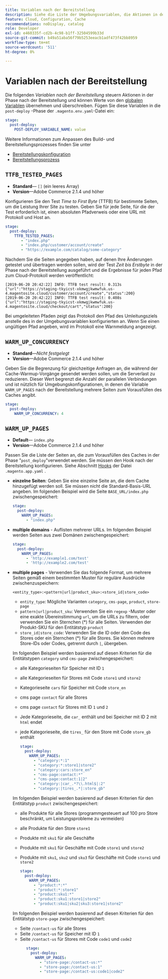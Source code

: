 ```yaml
---
title: Variablen nach der Bereitstellung
description: Siehe die Liste der Umgebungsvariablen, die Aktionen in der Adobe Commerce in der Cloud-Infrastruktur nach der Bereitstellung steuern.
feature: Cloud, Configuration, Cache
recommendations: noDisplay, catalog
role: Developer
exl-id: e460335f-cd2b-4c98-b1ff-32504599b33d
source-git-commit: b49a51aba56f79b5253eeacb1adf473f42bb8959
workflow-type: tm+mt
source-wordcount: '511'
ht-degree: 0%

---
```


# Variablen nach der Bereitstellung

Die folgenden _Variablen nach der Bereitstellung_ steuern Aktionen in der Phase nach der Bereitstellung und können Werte von den [globalen Variablen](variables-global.md) übernehmen und überschreiben. Fügen Sie diese Variablen in die `post-deploy` -Phase der `.magento.env.yaml`-Datei ein:

```yaml
stage:
  post-deploy:
    POST-DEPLOY_VARIABLE_NAME: value
```

Weitere Informationen zum Anpassen des Build- und Bereitstellungsprozesses finden Sie unter

- [Bereitstellungskonfiguration](configure-env-yaml.md)
- [Bereitstellungsprozess](../deploy/process.md)

## `TTFB_TESTED_PAGES`

- **Standard**— `[]` (ein leeres Array)
- **Version**—Adobe Commerce 2.1.4 und höher

Konfigurieren Sie den Test _Time to First Byte_ (TTFB) für bestimmte Seiten, um die Leistung Ihrer Site zu testen. Geben Sie für jede Seite, für die der Test erforderlich ist, einen absoluten Pfadverweis oder eine URL mit Protokoll und Host an.

```yaml
stage:
  post-deploy:
    TTFB_TESTED_PAGES:
       - "index.php"
       - "index.php/customer/account/create"
       - "https://example.com/catalog/some-category"
```

Nachdem Sie die Seiten angegeben haben, auf denen Ihre Änderungen getestet und übertragen werden sollen, wird der Test _Zeit bis Erstbyte_ in der Phase nach der Bereitstellung ausgeführt und die Ergebnisse für jeden Pfad zum Cloud-Protokoll werden veröffentlicht:

```
[2019-06-20 20:42:22] INFO: TTFB test result: 0.313s {"url":"https://staging-tkyicst-xkmwgjkwmwfuk.us-4.magentosite.cloud/customer/account/create","status":200}
[2019-06-20 20:42:22] INFO: TTFB test result: 0.408s {"url":"https://staging-tkyicst-xkmwgjkwmwfuk.us-4.magentosite.cloud/checkout/cart","status":200}
```

Bei umgeleiteten Pfaden zeigt das Protokoll den Pfad des Umleitungsziels anstelle des in der Umgebungsvariablen konfigurierten an. Wenn Sie einen ungültigen Pfad angeben, wird im Protokoll eine Warnmeldung angezeigt.

## `WARM_UP_CONCURRENCY`

- **Standard**—_Nicht festgelegt_
- **Version**—Adobe Commerce 2.1.4 und höher

Geben Sie die Begrenzung für gleichzeitige Anfragen an, die während der Cache-Warmup-Vorgänge gesendet werden sollen, um die Serverlast zu reduzieren. Dieser Wert begrenzt die Anzahl der parallelen Verbindungen und ist nützlich für Umgebungskonfigurationen, in denen die Variable `WARM_UP_PAGES` nach der Bereitstellung mehrere Seiten zum Vorausfüllen des Caches angibt.

```yaml
stage:
  post-deploy:
    WARM_UP_CONCURRENCY: 4
```

## `WARM_UP_PAGES`

- **Default**— `index.php`
- **Version**—Adobe Commerce 2.1.4 und höher

Passen Sie die Liste der Seiten an, die zum Vorausfüllen des Caches in der Phase &quot;`post_deploy`&quot;verwendet werden. Sie müssen den Hook nach der Bereitstellung konfigurieren. Siehe Abschnitt [Hooks](../application/hooks-property.md) der Datei `.magento.app.yaml` .

- **einzelne Seiten**: Geben Sie eine einzelne Seite an, die dem Cache hinzugefügt werden soll. Sie müssen nicht die Standard-Basis-URL angeben. Im folgenden Beispiel wird die Seite `BASE_URL/index.php` zwischengespeichert:

  ```yaml
  stage:
    post-deploy:
      WARM_UP_PAGES:
        - "index.php"
  ```

- **multiple domains** - Auflisten mehrerer URLs. Im folgenden Beispiel werden Seiten aus zwei Domänen zwischengespeichert:

  ```yaml
  stage:
    post-deploy:
      WARM_UP_PAGES:
        - 'http://example1.com/test'
        - 'http://example2.com/test'
  ```

- **multiple pages** - Verwenden Sie das folgende Format, um mehrere Seiten gemäß einem bestimmten Muster für reguläre Ausdrücke zwischenzuspeichern:

  ```
  <entity_type>:<pattern|url|product_sku>:<store_id|store_code>
  ```

   - `entity_type`: Mögliche Varianten `category`, `cms-page`, `product`, `store-page`
   - `pattern|url|product_sku`: Verwenden Sie ein `regexp` -Muster oder eine exakte Übereinstimmung `url`, um die URLs zu filtern, oder verwenden Sie ein Sternchen (\*) für alle Seiten. Verwenden der Produkt-SKU für den Entitätstyp `product`
   - `store_id|store_code`: Verwenden Sie die ID oder den Code des Stores oder ein Sternchen (\*) für alle Stores. Sie können mehrere Store-IDs oder Codes, getrennt durch `|`, übergeben.

  Im folgenden Beispiel werden basierend auf diesen Kriterien für die Entitätstypen `category` und `cms-page` zwischengespeichert:
   - alle Kategorieseiten für Speicher mit ID `1`
   - alle Kategorieseiten für Stores mit Code `store1` und `store2`
   - Kategorieseite `cars` für Speicher mit Code `store_en`
   - cms page `contact` für alle Stores
   - cms page `contact` für Stores mit ID `1` und `2`
   - Jede Kategorieseite, die `car_` enthält und bei Speicher mit ID 2 mit `html` endet
   - jede Kategorieseite, die `tires_` für den Store mit Code `store_gb` enthält

     ```yaml
     stage:
       post-deploy:
         WARM_UP_PAGES:
           - "category:*:1"
           - "category:*:store1|store2"
           - "category:cars:store_en"
           - "cms-page:contact:*"
           - "cms-page:contact:1|2"
           - "category:|car_.*?\\.html$|:2"
           - "category:|tires_.*|:store_gb"
     ```

  Im folgenden Beispiel werden basierend auf diesen Kriterien für den Entitätstyp `product` zwischengespeichert:
   - alle Produkte für alle Stores (programmgesteuert auf 100 pro Store beschränkt, um Leistungsprobleme zu vermeiden)
   - alle Produkte für den Store `store1`
   - Produkte mit `sku1` für alle Geschäfte
   - Produkte mit `sku1` für Geschäfte mit Code `store1` und `store2`
   - Produkte mit `sku1`, `sku2` und `sku3` für Geschäfte mit Code `store1` und `store2`

     ```yaml
     stage:
       post-deploy:
         WARM_UP_PAGES:
           - "product:*:*"
           - "product:*:store1"
           - "product:sku1:*"
           - "product:sku1:store1|store2"
           - "product:sku1|sku2|sku3:store1|store2"
     ```

  Im folgenden Beispiel werden basierend auf diesen Kriterien für den Entitätstyp `store-page` zwischengespeichert:
   - Seite `/contact-us` für alle Stores
   - Seite `/contact-us` für Speicher mit ID `1`
   - Seite `/contact-us` für Stores mit Code `code1` und `code2`

  ```yaml
        stage:
          post-deploy:
            WARM_UP_PAGES:
              - "store-page:/contact-us:*"
              - "store-page:/contact-us:1"
              - "store-page:/contact-us:code1|code2"
  ```

